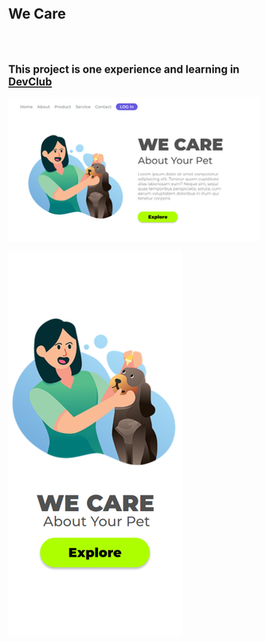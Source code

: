 <h1>We Care</h1>
<br>
<br>
<h2>This project is one experience and learning in <a href="https://rodolfomori.com.br/devclub">DevClub</a></h2>

<img src="https://github.com/TaylorReis-lab/Projeto-We-Care/blob/master/img/Captura%20de%20tela%202023-11-27%20204407.png" alt="version-for-computer">
<br>
<br>
<img src="https://github.com/TaylorReis-lab/Projeto-We-Care/blob/master/img/Captura%20de%20tela%202023-11-27%20204430.png" alt="version-for-cellphone">
